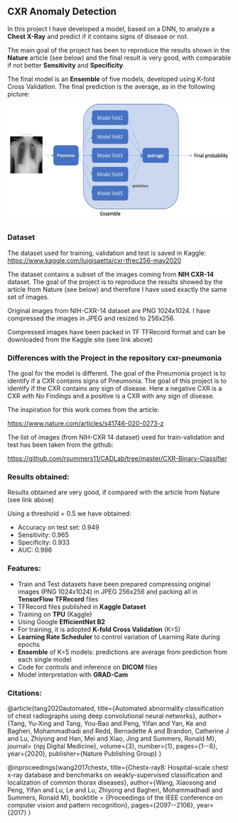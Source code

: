 ## CXR Anomaly Detection
In this project I have developed a model, based on a DNN, to analyze a **Chest X-Ray** and predict if it contains signs of disease or not.

The main goal of the project has been to reproduce the results shown in the **Nature** article (see below) and the final result is very good, with comparable if not better **Sensitivity** and **Specificity**.

The final model is an **Ensemble** of five models, developed using K-fold Cross Validation. The final prediction is the average, as in the following picture:

![ensemble](ensemble.jpg)

### Dataset
The dataset used for training, validation and test is saved in Kaggle: 
https://www.kaggle.com/luigisaetta/cxr-tfrec256-may2020

The dataset contains a subset of the images coming from **NIH CXR-14** dataset. The goal of the project is to reproduce the results showed by the article from Nature (see below) and therefore I have used exactly the same set of images.

Original images from NIH-CXR-14 dataset are PNG 1024x1024. I have compressed the images in JPEG and resized to 256x256.

Compressed images have been packed in TF TFRecord format and can be downloaded from the Kaggle site (see link above)

### Differences with the Project in the repository cxr-pneumonia
The goal for the model is different. The goal of the Pneumonia project is to identify if a CXR contains signs of Pneumonia.
The goal of this project is to identify if the CXR contains any sign of disease. Here a negative CXR is a CXR with No Findings and a positive is a CXR with any sign of disease.

The inspiration for this work comes from the article: 

https://www.nature.com/articles/s41746-020-0273-z

The list of images (from NIH-CXR 14 dataset) used for train-validation and test has been taken from the github:

https://github.com/rsummers11/CADLab/tree/master/CXR-Binary-Classifier

### Results obtained:
Results obtained are very good, if compared with the article from Nature (see link above)

Using a threshold = 0.5 we have obtained:
* Accuracy on test set: 0.949
* Sensitivity: 0.965
* Specificity: 0.933
* AUC: 0.986

### Features:
* Train and Test datasets have been prepared compressing original images (PNG 1024x1024) in JPEG 256x256 and packing all in **TensorFlow TFRecord** files
* TFRecord files published in **Kaggle Dataset**
* Training on **TPU** (Kaggle)
* Using Google **EfficientNet B2**
* For training, it is adopted **K-fold Cross Validation** (K=5)
* **Learning Rate Scheduler** to control variation of Learning Rate during epochs
* **Ensemble** of K=5 models: predictions are average from prediction from each single model
* Code for controls and inference on **DICOM** files
* Model interpretation with **GRAD-Cam**

### Citations:
@article{tang2020automated,
    title={Automated abnormality classification of chest radiographs using deep convolutional neural networks},
    author={Tang, Yu-Xing and Tang, You-Bao and Peng, Yifan and Yan, Ke and Bagheri, Mohammadhadi and Redd, Bernadette A and Brandon, Catherine J and Lu, Zhiyong and Han, Mei and Xiao, Jing and Summers, Ronald M},
    journal= {npj Digital Medicine},
    volume={3},
    number={1},
    pages={1--8},
    year={2020},
    publisher={Nature Publishing Group}
}

@inproceedings{wang2017chestx,
    title={Chestx-ray8: Hospital-scale chest x-ray database and benchmarks on weakly-supervised classification and localization of common thorax diseases},
    author={Wang, Xiaosong and Peng, Yifan and Lu, Le and Lu, Zhiyong and Bagheri, Mohammadhadi and Summers, Ronald M},
    booktitle = {Proceedings of the IEEE conference on computer vision and pattern recognition},
    pages={2097--2106},
    year={2017}
}

